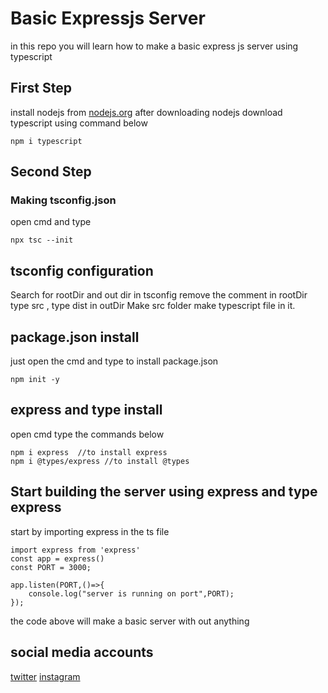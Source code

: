 # Basic Expressjs Server #
in this repo you will learn how to make a basic express js server using typescript

## First Step ##

install nodejs from [nodejs.org](https://nodejs.org)
after downloading nodejs download typescript using command below
```
npm i typescript
```
## Second Step ##
### Making tsconfig.json ###
open cmd and type 
```
npx tsc --init
```
## tsconfig configuration ##
Search for rootDir and out dir in tsconfig remove the comment in rootDir type src , type dist in outDir
Make src folder make typescript file in it.
## package.json install ##
just open the cmd and type to install package.json
```
npm init -y 
```
## express and type install ##
open cmd type the commands below 
```
npm i express  //to install express 
npm i @types/express //to install @types
```
## Start building the server using express and type express ##
start by importing express in the ts file 
```
import express from 'express'
const app = express()
const PORT = 3000;

app.listen(PORT,()=>{
    console.log("server is running on port",PORT);
});

```
the code above will make a basic server with out anything
## social media accounts ##
[twitter](https://twitter.com/sa_fah9)
[instagram](https://instagram.com/leeu_992)
